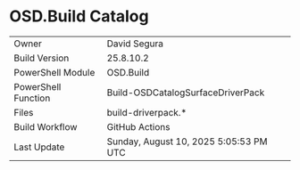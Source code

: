 ﻿# OSD.Build Catalog

| | |
|-|-|
| Owner | David Segura |
| Build Version | 25.8.10.2 |
| PowerShell Module | OSD.Build |
| PowerShell Function | Build-OSDCatalogSurfaceDriverPack |
| Files | build-driverpack.* |
| Build Workflow | GitHub Actions |
| Last Update | Sunday, August 10, 2025 5:05:53 PM UTC |
